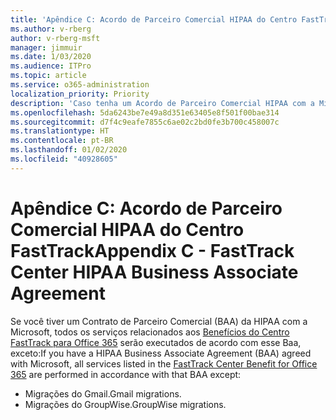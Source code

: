 ```yaml
---
title: 'Apêndice C: Acordo de Parceiro Comercial HIPAA do Centro FastTrack'
ms.author: v-rberg
author: v-rberg-msft
manager: jimmuir
ms.date: 1/03/2020
ms.audience: ITPro
ms.topic: article
ms.service: o365-administration
localization_priority: Priority
description: 'Caso tenha um Acordo de Parceiro Comercial HIPAA com a Microsoft para os serviços do FastTrack, todos os serviços relacionados no Benefícios do Centro FastTrack para Office 365 estarão incluídos neste Acordo, com exceção de:'
ms.openlocfilehash: 5da6243be7e49a8d351e63405e8f501f00bae314
ms.sourcegitcommit: d7f4c9eafe7855c6ae02c2bd0fe3b700c458007c
ms.translationtype: HT
ms.contentlocale: pt-BR
ms.lasthandoff: 01/02/2020
ms.locfileid: "40928605"
---
```

# <a name="appendix-c---fasttrack-center-hipaa-business-associate-agreement"></a><span data-ttu-id="63e16-103">Apêndice C: Acordo de Parceiro Comercial HIPAA do Centro FastTrack</span><span class="sxs-lookup"><span data-stu-id="63e16-103">Appendix C - FastTrack Center HIPAA Business Associate Agreement</span></span>

<span data-ttu-id="63e16-104">Se você tiver um Contrato de Parceiro Comercial (BAA) da HIPAA com a Microsoft, todos os serviços relacionados aos [Benefícios do Centro FastTrack para Office 365](O365-fasttrack-benefit-for-office-365.md) serão executados de acordo com esse Baa, exceto:</span><span class="sxs-lookup"><span data-stu-id="63e16-104">If you have a HIPAA Business Associate Agreement (BAA) agreed with Microsoft, all services listed in the [FastTrack Center Benefit for Office 365](O365-fasttrack-benefit-for-office-365.md) are performed in accordance with that BAA except:</span></span> 
  
- <span data-ttu-id="63e16-105">Migrações do Gmail.</span><span class="sxs-lookup"><span data-stu-id="63e16-105">Gmail migrations.</span></span>   
- <span data-ttu-id="63e16-106">Migrações do GroupWise.</span><span class="sxs-lookup"><span data-stu-id="63e16-106">GroupWise migrations.</span></span>
    

